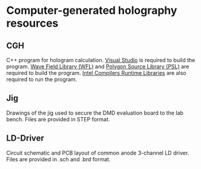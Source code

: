 # Computer-generated holography resources

## CGH
C++ program for hologram calculation. [Visual Studio](https://visualstudio.microsoft.com/downloads/) is required to build the program.
[Wave Field Library (WFL)](http://www.laser.ee.kansai-u.ac.jp/WaveFieldTools/download/wfl.html) and [Polygon Source Library (PSL)](http://www.laser.ee.kansai-u.ac.jp/WaveFieldTools/download/psl.html) are required to build the program.
[Intel Compilers Runtime Libraries](https://www.intel.com/content/www/us/en/developer/articles/tool/compilers-redistributable-libraries-by-version.html) are also required to run the program.

## Jig
Drawings of the jig used to secure the DMD evaluation board to the lab bench.
Files are provided in STEP format.

## LD-Driver
Circuit schematic and PCB layout of common anode 3-channel LD driver.
Files are provided in .sch and .brd format.
